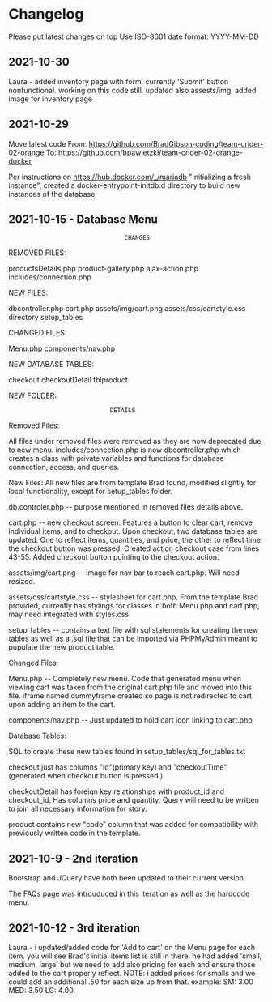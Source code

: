 # Changelog
Please put latest changes on top
Use ISO-8601 date format: YYYY-MM-DD

## 2021-10-30

Laura - added inventory page with form. currently 'Submit' button nonfunctional. working on this code still. updated also assests/img, added image for inventory page

## 2021-10-29 
Move latest code 
From: https://github.com/BradGibson-coding/team-crider-02-orange
To: https://github.com/bpawletzki/team-crider-02-orange-docker 

Per instructions on https://hub.docker.com/_/mariadb "Initializing a fresh instance", created a docker-entrypoint-initdb.d directory to build new instances of the database.

## 2021-10-15 - Database Menu

                                    CHANGES
REMOVED FILES:

productsDetails.php
product-gallery.php
ajax-action.php
includes/connection.php

NEW FILES:

dbcontroller.php
cart.php
assets/img/cart.png
assets/css/cartstyle.css
directory setup_tables


CHANGED FILES:

Menu.php
components/nav.php

NEW DATABASE TABLES:

checkout
checkoutDetail
tblproduct

NEW FOLDER:


                                DETAILS
Removed Files:

All files under removed files were removed as they are now deprecated due to new menu. includes/connection.php is now dbcontroller.php which creates a class with private variables and functions for database connection, access, and queries.

New Files:
All new files are from template Brad found, modified slightly for local functionality, except for setup_tables folder.

db.controler.php -- purpose mentioned in removed files details above.

cart.php -- new checkout screen. Features a button to clear cart, remove individual items, and to checkout. Upon checkout, two database tables are updated. One to reflect items, quantities, and price, the other to reflect time the checkout button was pressed. Created action checkout case from lines 43-55. Added checkout button pointing to the checkout action.

assets/img/cart.png -- image for nav bar to reach cart.php. Will need resized.

assets/css/cartstyle.css -- stylesheet for cart.php. From the template Brad provided, currently has stylings for classes in both Menu.php and cart.php, may need integrated with styles.css

setup_tables -- contains a text file with sql statements for creating the new tables as well as a .sql file that can be imported via PHPMyAdmin meant to populate the new product table.

Changed Files:

Menu.php -- Completely new menu. Code that generated menu when viewing cart was taken from the original cart.php file and moved into this file. iframe named dummyframe created so page is not redirected to cart upon adding an item to the cart.

components/nav.php -- Just updated to hold cart icon linking to cart.php


Database Tables:

SQL to create these new tables found in setup_tables/sql_for_tables.txt

checkout just has columns "id"(primary key) and "checkoutTime" (generated when checkout button is pressed.)

checkoutDetail has foreign key relationships with product_id and checkout_id. Has columns price and quantity. Query will need to be written to join all necessary information for story. 

product contains new "code" column that was added for compatibility with previously written code in the template. 

## 2021-10-9 - 2nd iteration

Bootstrap and JQuery have both been updated to their current version.

The FAQs page was introuduced in this iteration as well as the hardcode menu.


## 2021-10-12 - 3rd iteration
Laura - i updated/added code for 'Add to cart' on the Menu page for each item. you will see Brad's initial items list is still in there. he  had added 'small, medium, large' but we need to add also pricing for each and ensure those added to the cart properly reflect. NOTE: i added prices for smalls and we could add an additional .50 for each size up from that. example: SM: 3.00 MED: 3.50 LG: 4.00